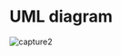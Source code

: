 # UML diagram
![capture2](https://user-images.githubusercontent.com/39216251/109543590-c90b3400-7ac6-11eb-8f69-6513f349c942.PNG)

